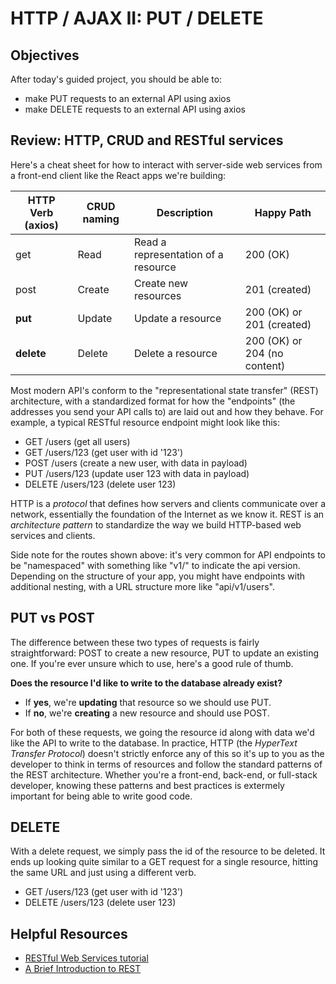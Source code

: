# HTTP / AJAX II: PUT / DELETE

## Objectives
After today's guided project, you should be able to:
* make PUT requests to an external API using axios
* make DELETE requests to an external API using axios

## Review: HTTP, CRUD and RESTful services
Here's a cheat sheet for how to interact with server-side web services from a front-end client like the React apps we're building:

| HTTP Verb (axios) | CRUD naming      | Description                         | Happy Path                   |
|-------------------|------------------|-------------------------------------|------------------------------|
| get               | Read             | Read a representation of a resource | 200 (OK)                     |
| post              | Create           | Create new resources                | 201 (created)                |
| **put**               | Update           | Update a resource                   | 200 (OK) or 201 (created)    |
| **delete**            | Delete           | Delete a resource                   | 200 (OK) or 204 (no content) |

Most modern API's conform to the "representational state transfer" (REST) architecture, with a standardized format for how the "endpoints" (the addresses you send your API calls to) are laid out and how they behave. For example, a typical RESTful resource endpoint might look like this:

* GET /users        (get all users)
* GET /users/123    (get user with id '123')
* POST /users       (create a new user, with data in payload)
* PUT /users/123    (update user 123 with data in payload)
* DELETE /users/123 (delete user 123)

HTTP is a *protocol* that defines how servers and clients communicate over a network, essentially the foundation of the Internet as we know it. REST is an *architecture pattern* to standardize the way we build HTTP-based web services and clients. 

Side note for the routes shown above: it's very common for API endpoints to be "namespaced" with something like "v1/" to indicate the api version. Depending on the structure of your app, you might have endpoints with additional nesting, with a URL structure more like "api/v1/users".

## PUT vs POST
The difference between these two types of requests is fairly straightforward: POST to create a new resource, PUT to update an existing one. If you're ever unsure which to use, here's a good rule of thumb. 

**Does the resource I'd like to write to the database already exist?**
* If **yes**, we're **updating** that resource so we should use PUT.
* If **no**, we're **creating** a new resource and should use POST.

For both of these requests, we going the resource id along with data we'd like the API to write to the database. In practice, HTTP (the *HyperText Transfer Protocol*) doesn't strictly enforce any of this so it's up to you as the developer to think in terms of resources and follow the standard patterns of the REST architecture. Whether you're a front-end, back-end, or full-stack developer, knowing these patterns and best practices is extermely important for being able to write good code.

## DELETE
With a delete request, we simply pass the id of the resource to be deleted. It ends up looking quite similar to a GET request for a single resource, hitting the same URL and just using a different verb.

* GET /users/123    (get user with id '123')
* DELETE /users/123 (delete user 123)

## Helpful Resources
* [RESTful Web Services tutorial](https://www.tutorialspoint.com/restful/restful_introduction.htm)
* [A Brief Introduction to REST](https://www.infoq.com/articles/rest-introduction/)
